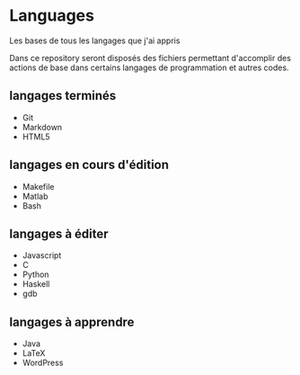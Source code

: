 # Languages
Les bases de tous les langages que j'ai appris

Dans ce repository seront disposés des fichiers permettant d'accomplir des actions de base dans certains langages de programmation et autres codes.

## langages terminés

* Git
* Markdown
* HTML5

##  langages en cours d'édition 

* Makefile
* Matlab
* Bash

## langages à éditer

* Javascript
* C
* Python
* Haskell
* gdb

## langages à apprendre

* Java
* LaTeX
* WordPress

